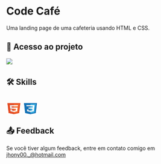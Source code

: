 
#   Code Café
Uma landing page de uma cafeteria usando HTML e CSS.


## 🔗 Acesso ao projeto
[<img src="src/images/projeto-code-cafe.gif">](https://jhonyfreitasdev.github.io/projeto-code-cafe/)


## 🛠 Skills
<div style="display: inline_block"><br>
  <img align="center" alt="HTML" height="30" width="40" src="https://raw.githubusercontent.com/devicons/devicon/master/icons/html5/html5-original.svg">
  <img align="center" alt="CSS" height="30" width="40" src="https://raw.githubusercontent.com/devicons/devicon/master/icons/css3/css3-original.svg">
</div>


## 📤 Feedback
Se você tiver algum feedback, entre em contato comigo em jhony00._@hotmail.com
